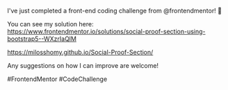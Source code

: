 I've just completed a front-end coding challenge from @frontendmentor! 🎉

You can see my solution here: https://www.frontendmentor.io/solutions/social-proof-section-using-bootstrap5--WXzrIaQlM

https://milosshomy.github.io/Social-Proof-Section/

Any suggestions on how I can improve are welcome!

#FrontendMentor #CodeChallenge
